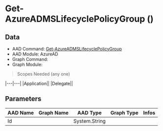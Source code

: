 # Get-AzureADMSLifecyclePolicyGroup ()

## Data

+ AAD Command: [Get-AzureADMSLifecyclePolicyGroup](https://docs.microsoft.com/en-us/powershell/module/AzureAD/Get-AzureADMSLifecyclePolicyGroup)
+ AAD Module: AzureAD
+ Graph Command: [](https://docs.microsoft.com/en-us/powershell/module//)
+ Graph Module: 

> Scopes Needed (any one)

|---|---|
|Application||
|Delegate||

## Parameters

|AAD Name|Graph Name|AAD Type|Graph Type|Infos|
|---|---|---|---|---|
|Id||System.String|||

